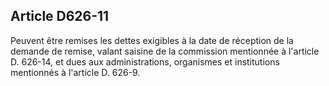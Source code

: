 Article D626-11
----
Peuvent être remises les dettes exigibles à la date de réception de la demande
de remise, valant saisine de la commission mentionnée à l'article D. 626-14, et
dues aux administrations, organismes et institutions mentionnés à l'article D.
626-9.
